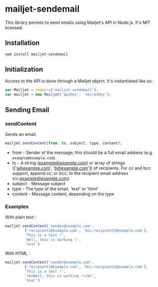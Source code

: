 # mailjet-sendemail
This library permits to send emails using Mailjet's API in Node.js. It's MIT licensed.

## Installation
```bash
npm install mailjet-sendemail
```

## Initialization

Access to the API is done through a Mailjet object. It's instantiated like so:

```javascript
var Mailjet = require('mailjet-sendemail');
var mailjet = new Mailjet('apiKey', 'secretKey');
```

## Sending Email

### sendContent

Sends an email.

```javascript
mailjet.sendContent(from, to, subject, type, content);
```

* from - Sender of the message; this should be a full email address (e.g. ```example@example.com```).
* to - A string (example@example.com) or array of strings (['a@example.com', 'b@example.com']) of recipients. For cc and bcc support, append cc: or bcc: to the recipient email address (cc:example@example.com).
* subject - Message subject
* type - The type of the email, 'text' or 'html'
* content - Message content, depending on the type

### Examples

With plain text :

```javascript
mailjet.sendContent('sender@example.com',
         ['recipient1@example.com', 'bcc:recipient2@example.com'],
         'This is a test !',
         'Well, this is working !',
         'text')
```

With HTML :

```javascript
mailjet.sendContent('sender@example.com',
         ['recipient1@example.com', 'bcc:recipient2@example.com'],
         'This is a test !',
         '<b>Well, this is working !</b>',
         'html')
```
